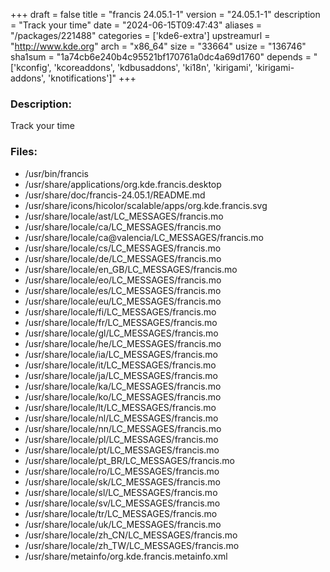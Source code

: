 +++
draft = false
title = "francis 24.05.1-1"
version = "24.05.1-1"
description = "Track your time"
date = "2024-06-15T09:47:43"
aliases = "/packages/221488"
categories = ['kde6-extra']
upstreamurl = "http://www.kde.org"
arch = "x86_64"
size = "33664"
usize = "136746"
sha1sum = "1a74cb6e240b4c95521bf170761a0dc4a69d1760"
depends = "['kconfig', 'kcoreaddons', 'kdbusaddons', 'ki18n', 'kirigami', 'kirigami-addons', 'knotifications']"
+++
### Description: 
Track your time

### Files: 
* /usr/bin/francis
* /usr/share/applications/org.kde.francis.desktop
* /usr/share/doc/francis-24.05.1/README.md
* /usr/share/icons/hicolor/scalable/apps/org.kde.francis.svg
* /usr/share/locale/ast/LC_MESSAGES/francis.mo
* /usr/share/locale/ca/LC_MESSAGES/francis.mo
* /usr/share/locale/ca@valencia/LC_MESSAGES/francis.mo
* /usr/share/locale/cs/LC_MESSAGES/francis.mo
* /usr/share/locale/de/LC_MESSAGES/francis.mo
* /usr/share/locale/en_GB/LC_MESSAGES/francis.mo
* /usr/share/locale/eo/LC_MESSAGES/francis.mo
* /usr/share/locale/es/LC_MESSAGES/francis.mo
* /usr/share/locale/eu/LC_MESSAGES/francis.mo
* /usr/share/locale/fi/LC_MESSAGES/francis.mo
* /usr/share/locale/fr/LC_MESSAGES/francis.mo
* /usr/share/locale/gl/LC_MESSAGES/francis.mo
* /usr/share/locale/he/LC_MESSAGES/francis.mo
* /usr/share/locale/ia/LC_MESSAGES/francis.mo
* /usr/share/locale/it/LC_MESSAGES/francis.mo
* /usr/share/locale/ja/LC_MESSAGES/francis.mo
* /usr/share/locale/ka/LC_MESSAGES/francis.mo
* /usr/share/locale/ko/LC_MESSAGES/francis.mo
* /usr/share/locale/lt/LC_MESSAGES/francis.mo
* /usr/share/locale/nl/LC_MESSAGES/francis.mo
* /usr/share/locale/nn/LC_MESSAGES/francis.mo
* /usr/share/locale/pl/LC_MESSAGES/francis.mo
* /usr/share/locale/pt/LC_MESSAGES/francis.mo
* /usr/share/locale/pt_BR/LC_MESSAGES/francis.mo
* /usr/share/locale/ro/LC_MESSAGES/francis.mo
* /usr/share/locale/sk/LC_MESSAGES/francis.mo
* /usr/share/locale/sl/LC_MESSAGES/francis.mo
* /usr/share/locale/sv/LC_MESSAGES/francis.mo
* /usr/share/locale/tr/LC_MESSAGES/francis.mo
* /usr/share/locale/uk/LC_MESSAGES/francis.mo
* /usr/share/locale/zh_CN/LC_MESSAGES/francis.mo
* /usr/share/locale/zh_TW/LC_MESSAGES/francis.mo
* /usr/share/metainfo/org.kde.francis.metainfo.xml
